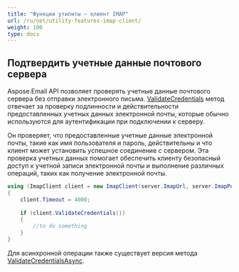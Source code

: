 ```yaml
---
title: "Функции утилиты — клиент IMAP"
url: /ru/net/utility-features-imap-client/
weight: 100
type: docs
---
```


## **Подтвердить учетные данные почтового сервера**

Aspose.Email API позволяет проверять учетные данные почтового сервера без отправки электронного письма. [ValidateCredentials](https://reference.aspose.com/email/net/aspose.email.clients.imap/imapclient/validatecredentials) метод отвечает за проверку подлинности и действительности предоставленных учетных данных электронной почты, которые обычно используются для аутентификации при подключении к серверу.

Он проверяет, что предоставленные учетные данные электронной почты, такие как имя пользователя и пароль, действительны и что клиент может установить успешное соединение с сервером. Эта проверка учетных данных помогает обеспечить клиенту безопасный доступ к учетной записи электронной почты и выполнение различных операций, таких как получение электронной почты.

```cs
using (ImapClient client = new ImapClient(server.ImapUrl, server.ImapPort, "username", "password", SecurityOptions.Auto))
{
    client.Timeout = 4000;
  
    if (client.ValidateCredentials())
    {
        //to do something
    }
}
```

Для асинхронной операции также существует версия метода [ValidateCredentialsAsync](https://reference.aspose.com/email/net/aspose.email.clients.imap/imapclient/validatecredentialsasync).
